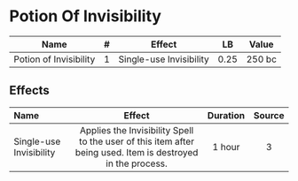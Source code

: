 # Potion Of Invisibility



|          Name          | # |         Effect         |  LB  | Value |
| :--------------------: | :-: | :---------------------: | :--: | :----: |
| Potion of Invisibility | 1 | Single-use Invisibility | 0.25 | 250 bc |

## Effects

| Name                    |                                                   Effect                                                   | Duration | Source |
| :---------------------- | :---------------------------------------------------------------------------------------------------------: | :------: | :-----------: |
| Single-use Invisibility | Applies the Invisibility Spell to the user of this item after being used. Item is destroyed in the process. |  1 hour  |       3       |
